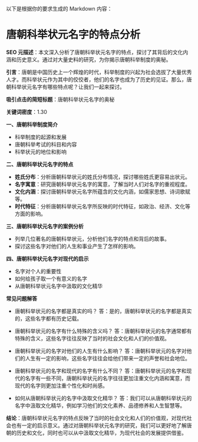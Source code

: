 以下是根据你的要求生成的 Markdown 内容：

# 唐朝科举状元名字的特点分析

**SEO 元描述**：本文深入分析了唐朝科举状元名字的特点，探讨了其背后的文化内涵和历史意义。通过对大量史料的研究，为你揭示唐朝科举制度的奥秘。

**引言**：唐朝是中国历史上一个辉煌的时代，科举制度的兴起为社会选拔了大量优秀人才。而科举状元作为其中的佼佼者，他们的名字也成为了历史的见证。那么，唐朝科举状元名字有哪些特点呢？让我们一起来探讨。

**吸引点击的简短标题**：唐朝科举状元名字的奥秘

**关键词密度**：1.30

**一、唐朝科举制度简介**

- 科举制度的起源和发展
- 唐朝科举考试的科目和内容
- 科举状元的地位和影响

**二、唐朝科举状元名字的特点**

- **姓氏分布**：分析唐朝科举状元的姓氏分布情况，探讨哪些姓氏更容易出状元。
- **名字寓意**：研究唐朝科举状元名字的寓意，了解当时人们对名字的重视程度。
- **文化内涵**：探讨唐朝科举状元名字所蕴含的文化内涵，如儒家思想、诗词歌赋等。
- **时代特征**：分析唐朝科举状元名字所反映的时代特征，如政治、经济、文化等方面的影响。

**三、唐朝科举状元名字的案例分析**

- 列举几位著名的唐朝科举状元，分析他们名字的特点和背后的故事。
- 探讨这些名字对他们的人生和事业产生了怎样的影响。

**四、唐朝科举状元名字对现代的启示**

- 名字对个人的重要性
- 如何给孩子取一个有意义的名字
- 从唐朝科举状元名字中汲取的文化精华

**常见问题解答**

- 唐朝科举状元的名字都是真实的吗？
答：是的，唐朝科举状元的名字都是真实的，这些名字都有历史记载。

- 唐朝科举状元的名字有什么特殊的含义吗？
答：唐朝科举状元的名字通常都有特殊的含义，这些名字往往反映了当时的社会文化和人们的价值观。

- 唐朝科举状元的名字对他们的人生有什么影响？
答：唐朝科举状元的名字对他们的人生有一定的影响，这些名字往往会给他们带来一定的声誉和社会地位。

- 唐朝科举状元的名字和现代的名字有什么不同？
答：唐朝科举状元的名字和现代的名字有一些不同，唐朝科举状元的名字往往更加注重文化内涵和寓意，而现代的名字则更加注重个性化和时尚感。

- 如何从唐朝科举状元的名字中汲取文化精华？
答：我们可以从唐朝科举状元的名字中汲取文化精华，例如学习他们的文化素养、品德修养和人生智慧等。

**结论**：唐朝科举状元名字的特点反映了当时的社会文化和人们的价值观，对现代社会也有一定的启示意义。通过对唐朝科举状元名字的研究，我们可以更好地了解唐朝的历史和文化，同时也可以从中汲取文化精华，为现代社会的发展提供借鉴。